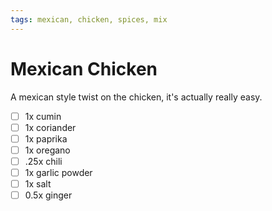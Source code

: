 ```yaml
---
tags: mexican, chicken, spices, mix
---
```


# Mexican Chicken

A mexican style twist on the chicken, it's actually really easy. 

- [ ] 1x cumin
- [ ] 1x coriander
- [ ] 1x paprika
- [ ] 1x oregano
- [ ] .25x chili
- [ ] 1x garlic powder
- [ ] 1x salt
- [ ] 0.5x ginger

